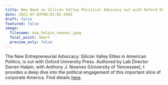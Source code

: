 ```yaml
---
title: New Book on Silicon Valley Political Advocacy out with Oxford University Press
date: 2021-07-03T06:01:02.599Z
draft: false
featured: false
image:
  filename: oup_halpin_nownes.jpeg
  focal_point: Smart
  preview_only: false
---
```

The New Entrepreneurial Advocacy: Silicon Valley Elites in American Politics, is out with Oxford University Press. Authored by Lab Director Darren Halpin, with Anthony J. Nownes (University of Tennessee), t provides a deep dive into the political engagement of this important slice of corporate America. Find details [here](https://global.oup.com/academic/product/the-new-entrepreneurial-advocacy-9780190883003?cc=au&lang=en&).